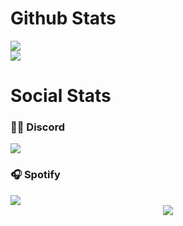 # Github Stats
<div align="left">
	<a href="https://github.com/WhoIsJayD" >  
  		<img src="https://github-readme-stats.vercel.app/api?username=WhoIsJayD&show_icons=true&count_private=true&custom_title=WhoIsJayD Github Stats ! &theme=nightowl" />  
	</a>
</div>
<div align="left">
	<a href="https://github.com/WhoIsJayD" >  
  		<img src="https://activity-graph.herokuapp.com/graph?username=WhoIsJayD&theme=react-dark" />  
	</a>
</div>
<!--
<div align="left">
	<a href="http://thejaydeep.tech" >  
  		<img src="https://github-readme-stats.vercel.app/api/wakatime?username=Jay_D__P&theme=light&bg=00000000" />  
	</a>
</div>

<div align="left">
	<a href="http://thejaydeep.tech" >  
  		<img src="https://github-readme-stats.vercel.app/api/top-langs/?username=WhoIsJayD&langs_count=10&theme=light&bg=00000000" />  
	</a>
</div>
-->

# Social Stats

<div align="left">
  <h3>👋🏻 Discord</h3>
	<a href="https://discord.com/users/925615206351122432" >  
  		<img src="https://lanyard.kyrie25.me/api/925615206351122432?theme=light&bg=00000000"/>  
	</a>  
</div>

<div align="left">
  <h3>🎧 Spotify </h3>
<a href="https://open.spotify.com/user/v7979a26s0d6q6o4ncpdss42v" >
		<img src="https://spotify-recently-played-readme.vercel.app/api?user=v7979a26s0d6q6o4ncpdss42v&unique=true"/>
	</a>
</div>
<div align="center">
<a href="https://github.com/Git-Jaydeep" >
		<img src="https://hits.seeyoufarm.com/api/count/incr/badge.svg?url=https://github.com/WhoIsJayD&count_bg=00000000&title_bg=00000000&icon=github.svg&icon_color=%23E7E7E7&title=VisitedStats💫&edge_flat=false"/>
	</a>
</div>

